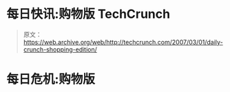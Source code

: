 # 每日快讯:购物版 TechCrunch

> 原文：<https://web.archive.org/web/http://techcrunch.com/2007/03/01/daily-crunch-shopping-edition/>

# 每日危机:购物版